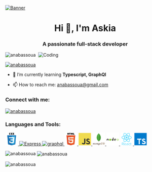 [![Banner](https://media.tenor.com/6j0SImNS50UAAAAC/itachi.gif)](#)
<h1 align="center">Hi 👋, I'm Askia</h1>
<h3 align="center">A passionate full-stack developer</h3>
<img align="right" alt="Coding" width="400" src="https://media.tenor.com/d5Y4XuC2HF4AAAAC/itachi-naruti.gif">

<p align="left"> <img src="https://komarev.com/ghpvc/?username=anabassoua&label=Profile%20views&color=2e4058&style=flat-square" alt="anabassoua" /> </p>

<p align="left"> <a href="https://github.com/ryo-ma/github-profile-trophy"><img src="https://github-profile-trophy.vercel.app/?username=anabassoua&theme=darkhub&row=1&column=6" alt="anabassoua" /></a> </p>

- 🌱 I’m currently learning **Typescript, GraphQl**

- 📫 How to reach me: anabassoua@gmail.com

<h3 align="left">Connect with me:</h3>
<p align="left">
<a href="https://linkedin.com/in/anabassoua" target="_blank" rel="noopener noreferrer"><img align="center" src="https://raw.githubusercontent.com/rahuldkjain/github-profile-readme-generator/master/src/images/icons/Social/linked-in-alt.svg" alt="anabassoua" height="30" width="40" /></a>
</p>

<h3 align="left">Languages and Tools:</h3>
<p align="left"> <a href="https://www.w3schools.com/css/" target="_blank" rel="noreferrer"> <img src="https://raw.githubusercontent.com/devicons/devicon/master/icons/css3/css3-original-wordmark.svg" alt="css3" width="40" height="40"/> </a> <a href="https://expressjs.com" target="_blank" rel="noreferrer"> <img src="https://raw.githubusercontent.com/danielcranney/readme-generator/main/public/icons/skills/express-colored-dark.svg" width="36" height="36" alt="Express" /> </a> <a href="https://graphql.org" target="_blank" rel="noreferrer"> <img src="https://www.vectorlogo.zone/logos/graphql/graphql-icon.svg" alt="graphql" width="40" height="40"/> </a> <a href="https://www.w3.org/html/" target="_blank" rel="noreferrer"> <img src="https://raw.githubusercontent.com/devicons/devicon/master/icons/html5/html5-original-wordmark.svg" alt="html5" width="40" height="40"/> </a> <a href="https://developer.mozilla.org/en-US/docs/Web/JavaScript" target="_blank" rel="noreferrer"> <img src="https://raw.githubusercontent.com/devicons/devicon/master/icons/javascript/javascript-original.svg" alt="javascript" width="40" height="40"/> </a> <a href="https://www.mongodb.com/" target="_blank" rel="noreferrer"> <img src="https://raw.githubusercontent.com/devicons/devicon/master/icons/mongodb/mongodb-original-wordmark.svg" alt="mongodb" width="40" height="40"/> </a> <a href="https://nodejs.org" target="_blank" rel="noreferrer"> <img src="https://raw.githubusercontent.com/devicons/devicon/master/icons/nodejs/nodejs-original-wordmark.svg" alt="nodejs" width="40" height="40"/> </a> <a href="https://reactjs.org/" target="_blank" rel="noreferrer"> <img src="https://raw.githubusercontent.com/devicons/devicon/master/icons/react/react-original-wordmark.svg" alt="react" width="40" height="40"/> </a> <a href="https://www.typescriptlang.org/" target="_blank" rel="noreferrer"> <img src="https://raw.githubusercontent.com/devicons/devicon/master/icons/typescript/typescript-original.svg" alt="typescript" width="40" height="40"/> </a> </p>

<p><img align="left" src="https://github-readme-stats.vercel.app/api/top-langs?username=anabassoua&show_icons=true&locale=en&layout=compact&theme=dark" alt="anabassoua" /></p>

<p>&nbsp;<img align="center" src="https://github-readme-stats.vercel.app/api?username=anabassoua&show_icons=true&locale=en&theme=dark" alt="anabassoua" /></p>

<p><img align="center" src="https://github-readme-streak-stats.herokuapp.com/?user=anabassoua&theme=dark" alt="anabassoua" /></p>
